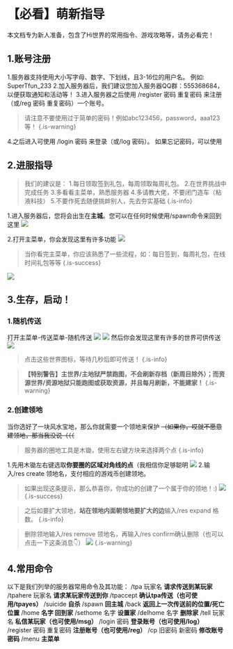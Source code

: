 # 【必看】萌新指导
本文档专为新人准备，包含了Hi世界的常用指令、游戏攻略等，请务必看完！
## 1.账号注册
1.服务器支持使用大小写字母、数字、下划线，且3-16位的用户名。
例如: SuperTfun_233
2.加入服务器后，我们建议您加入服务器QQ群：555368684，以便获取通知和活动等！
3.进入服务器之后使用 /register 密码 重复密码 来注册（或/reg 密码 重复密码）一个账号。
> 请注意不要使用过于简单的密码！例如abc123456，password，aaa123等！
{.is-warning}

4.之后进入可使用 /login 密码 来登录（或/log 密码）。
如果忘记密码，可以使用

## 2.进服指导
> 我们的建议是：
1.每日领取签到礼包，每周领取每周礼包。
2.在世界挑战中完成任务
3.多看看主菜单，熟悉服务器
4.多请教大佬，不要闭门造车（粘液科技）
5.不要作死去随便挑衅别人，先去夯实基础
{.is-info}

1.进入服务器后，您将会出生在**主城**。您可以在任何时候使用/spawn命令来回到这里
![](https://blazeb2.hitech0926.com/img/55c913cf-9e56-4b86-98b0-d6d38ce3e2ed.png)

2.打开主菜单，你会发现这里有许多功能
![](https://blazeb2.hitech0926.com/img/7728bca7-f413-473d-ab43-a46ae0a84386.png)

> 当你看完主菜单，你应该熟悉了一些流程，如：每日签到，每周礼包，在线时间礼包等等
{.is-success}

![](https://blazeb2.hitech0926.com/img/646ab495-2617-40fa-8252-294967ec9bb5.png)
## 3.生存，启动！

### 1.随机传送
打开主菜单-传送菜单-随机传送
![](https://blazeb2.hitech0926.com/img/d59535ee-942d-4df9-9287-aa0c1f95202f.png)
![](https://blazeb2.hitech0926.com/img/9796a564-748e-4739-b4c3-91545a5850ed.png)
然后你会发现这里有许多的世界可供传送
![](https://blazeb2.hitech0926.com/img/64457f7d-6c5a-49cf-88dd-11ae10fa4f81.png)
> 点击这些世界图标，等待几秒后即可传送！
{.is-info}

> **【特别警告】主世界/主地狱严禁跑图，不会刷新存档（新周目除外）；而资源世界/资源地狱只能跑图或获取资源，并且每月刷新，不能建家！**
{.is-warning}

### 2.创建领地
当你选好了一块风水宝地，那么你就需要一个领地来保护
~~（如果你，哎就不愿意建领地，那当我没说（（（~~
> 服务器的圈地工具是木锄，使用左右键方块来选择两个点
{.is-info}

1.先用木锄左右键选取**你要圈的区域对角线的点**（我相信你足够聪明
![](https://blazeb2.hitech0926.com/img/2144e664-5045-4553-9e59-4c50b60f460d.png)
2.输入/res create 领地名，支付相应的游戏币创建领地。
> 如果出现这条提示，那么恭喜你，你成功的创建了一个属于你的领地！:)
> ![](https://blazeb2.hitech0926.com/img/973fc4b8-0427-4112-8ff1-9b08cd407a46.png)
{.is-success}

> 之后如要扩大领地，**站在领地内面朝领地要扩大的边**输入/res expand 格数。
{.is-info}

> 删除领地输入/res remove 领地名，再输入/res confirm确认删除（也可以点击一下这条消息👇）
> ![](https://blazeb2.hitech0926.com/img/d1d328b3-cab3-4375-b352-bb66d440f631.png)
{.is-warning}

## 4.常用命令
以下是我们列举的服务器常用命令及其功能：
/tpa 玩家名 **请求传送到某玩家**
/tpahere 玩家名 **请求某玩家传送到你**
/tpaccept **确认tpa传送（也可使用/tpayes）**
/suicide **自杀**
/spawn **回主城**
/back **返回上一次传送前的位置/死亡位置**
/home **名字 回到家**
/sethome 名字 **设置家**
/delhome 名字 **删除家**
/tell 玩家名 **私信某玩家（也可使用/msg）**
/login 密码 **登录账号（也可使用/log）**
/register 密码 重复密码 **注册账号（也可使用/reg）**
/cp 旧密码 新密码 **修改账号密码**
/menu **主菜单**

